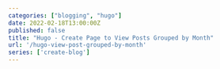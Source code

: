 ```yaml
---
categories: ["blogging", "hugo"]
date: 2022-02-18T13:00:00Z
published: false
title: "Hugo - Create Page to View Posts Grouped by Month"
url: '/hugo-view-post-grouped-by-month'
series: ['create-blog']
---
```

